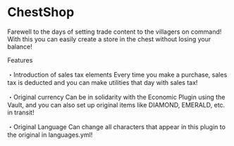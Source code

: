 # ChestShop

Farewell to the days of setting trade content to the villagers on command!
With this you can easily create a store in the chest without losing your balance!

Features

・Introduction of sales tax elements
Every time you make a purchase, sales tax is deducted and you can make utilities that day with sales tax!

・Original currency
Can be in solidarity with the Economic Plugin using the Vault, and you can also set up original items like DIAMOND, EMERALD, etc. in transit!

・Original Language
Can change all characters that appear in this plugin to the original in languages.yml!
